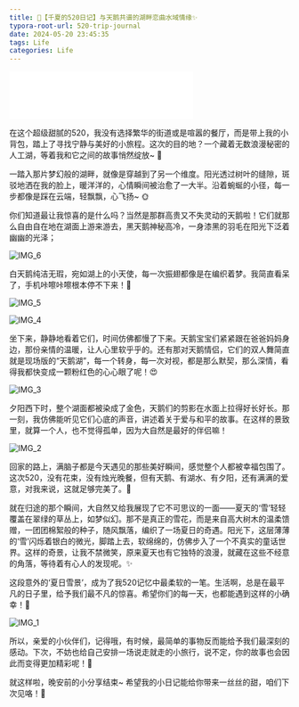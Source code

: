 ```yaml
---
title: 🎈【千夏的520日记】与天鹅共谱的湖畔恋曲水域情缘✨
typora-root-url: 520-trip-journal
date: 2024-05-20 23:45:35
tags: Life
categories: Life
---
```

<iframe frameborder="no" border="0" marginwidth="0" marginheight="0" width=330 height=86 src="//music.163.com/outchain/player?type=2&id=2086028625&auto=0&height=66"></iframe>

在这个超级甜腻的520，我没有选择繁华的街道或是喧嚣的餐厅，而是带上我的小背包，踏上了寻找宁静与美好的小旅程。这次的目的地？一个藏着无数浪漫秘密的人工湖，等着我和它之间的故事悄然绽放~ 🌸

一踏入那片梦幻般的湖畔，就像是穿越到了另一个维度。阳光透过树叶的缝隙，斑驳地洒在我的脸上，暖洋洋的，心情瞬间被治愈了一大半。沿着蜿蜒的小径，每一步都像是踩在云端，轻飘飘，心飞扬~ 🌞

你们知道最让我惊喜的是什么吗？当然是那群高贵又不失灵动的天鹅啦！它们就那么自由自在地在湖面上游来游去，黑天鹅神秘高冷，一身漆黑的羽毛在阳光下泛着幽幽的光泽；

![IMG_6](IMG_6.jpg)

白天鹅纯洁无瑕，宛如湖上的小天使，每一次振翅都像是在编织着梦。我简直看呆了，手机咔嚓咔嚓根本停不下来！📸

![IMG_5](IMG_5.jpg)

![IMG_4](IMG_4.jpg)

坐下来，静静地看着它们，时间仿佛都慢了下来。天鹅宝宝们紧紧跟在爸爸妈妈身边，那份亲情的温暖，让人心里软乎乎的。还有那对天鹅情侣，它们的双人舞简直就是现场版的“天鹅湖”，每一个转身，每一次对视，都是那么默契，那么深情，看得我都快变成一颗粉红色的心心眼了呢！😍

![IMG_3](IMG_3.jpg)

夕阳西下时，整个湖面都被染成了金色，天鹅们的剪影在水面上拉得好长好长。那一刻，我仿佛能听见它们心底的声音，讲述着关于爱与和平的故事。在这样的景致里，就算一个人，也不觉得孤单，因为大自然是最好的伴侣嘛！

![IMG_2](IMG_2.jpg)

回家的路上，满脑子都是今天遇见的那些美好瞬间，感觉整个人都被幸福包围了。这次520，没有花束，没有烛光晚餐，但有天鹅、有湖水、有夕阳，还有满满的爱意，对我来说，这就足够完美了。💖

就在归途的那个瞬间，大自然又给我展现了它不可思议的一面——夏天的‘雪’轻轻覆盖在翠绿的草丛上，如梦似幻。那不是真正的雪花，而是来自高大树木的温柔馈赠，一团团棉絮般的种子，随风飘落，编织了一场夏日的奇遇。阳光下，这层薄薄的‘雪’闪烁着银白的微光，脚踏上去，软绵绵的，仿佛步入了一个不真实的童话世界。这样的奇景，让我不禁微笑，原来夏天也有它独特的浪漫，就藏在这些不经意的角落，等待着有心人的发现呢。✨

这段意外的‘夏日雪景’，成为了我520记忆中最柔软的一笔。生活啊，总是在最平凡的日子里，给予我们最不凡的惊喜。希望你们的每一天，也都能遇到这样的小确幸！💖

![IMG_1](IMG_1.jpg)

所以，亲爱的小伙伴们，记得哦，有时候，最简单的事物反而能给予我们最深刻的感动。下次，不妨也给自己安排一场说走就走的小旅行，说不定，你的故事也会因此而变得更加精彩呢！🌈

就这样啦，晚安前的小分享结束~ 希望我的小日记能给你带来一丝丝的甜，咱们下次见咯！🌙



